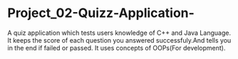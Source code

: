 # Project_02-Quizz-Application-
A quiz application which tests users knowledge of C++ and Java Language.
It keeps the score of each question you answered successfuly.And tells you in the end if failed or passed.
It uses concepts of OOPs(For development). 

